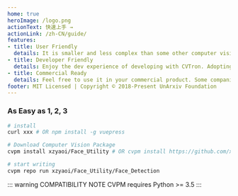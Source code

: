 ```yaml
---
home: true
heroImage: /logo.png
actionText: 快速上手 →
actionLink: /zh-CN/guide/
features:
- title: User Friendly
  details: It is smaller and less complex than some other computer vision libraries. It provide an easy-to-use user interface to interacts with.
- title: Developer Friendly
  details: Enjoy the dev experience of developing with CVTron. Adopting it to your own product is very soon and easy. Join our community will bring you more fun to develop with.
- title: Commercial Ready
  details: Feel free to use it in your commercial product. Some companies have tested it in production environment already. We are also providing consulting service.
footer: MIT Licensed | Copyright © 2018-Present UnArxiv Foundation
---
```

### As Easy as 1, 2, 3

``` bash
# install
curl xxx # OR npm install -g vuepress

# Download Computer Vision Package
cvpm install xzyaoi/Face_Utility # OR cvpm install https://github.com/xzyaoi/Face_Utility

# start writing
cvpm repo run xzyaoi/Face_Utility/Face_Detection
```

::: warning COMPATIBILITY NOTE
CVPM requires Python >= 3.5
:::